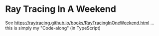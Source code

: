 # Ray Tracing In A Weekend

See <https://raytracing.github.io/books/RayTracingInOneWeekend.html> ... this is simply my "Code-along" (in TypeScript)

